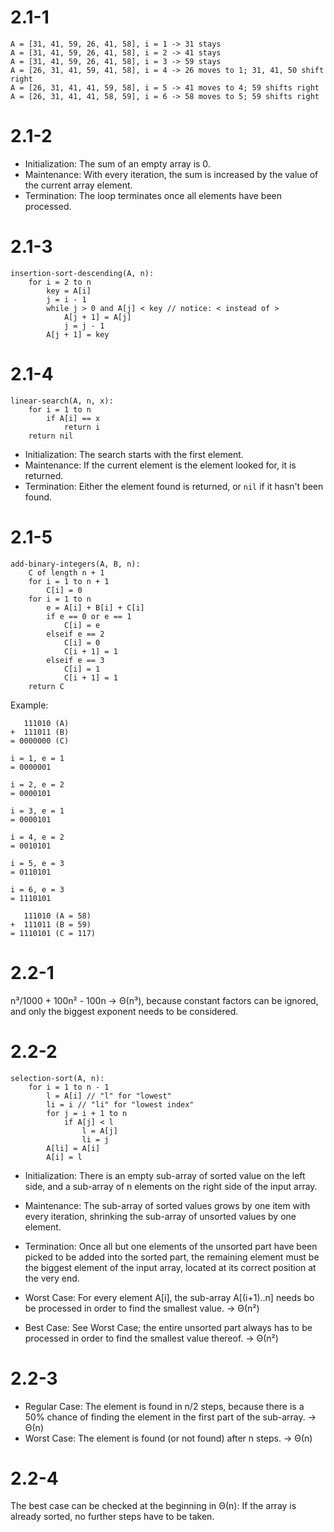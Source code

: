 # 2.1-1

    A = [31, 41, 59, 26, 41, 58], i = 1 -> 31 stays
    A = [31, 41, 59, 26, 41, 58], i = 2 -> 41 stays
    A = [31, 41, 59, 26, 41, 58], i = 3 -> 59 stays
    A = [26, 31, 41, 59, 41, 58], i = 4 -> 26 moves to 1; 31, 41, 50 shift right
    A = [26, 31, 41, 41, 59, 58], i = 5 -> 41 moves to 4; 59 shifts right
    A = [26, 31, 41, 41, 58, 59], i = 6 -> 58 moves to 5; 59 shifts right

# 2.1-2

- Initialization: The sum of an empty array is 0.
- Maintenance: With every iteration, the sum is increased by the value of the
  current array element.
- Termination: The loop terminates once all elements have been processed.

# 2.1-3

    insertion-sort-descending(A, n):
        for i = 2 to n
            key = A[i]
            j = i - 1
            while j > 0 and A[j] < key // notice: < instead of >
                A[j + 1] = A[j]
                j = j - 1
            A[j + 1] = key

# 2.1-4

    linear-search(A, n, x):
        for i = 1 to n
            if A[i] == x
                return i
        return nil

- Initialization: The search starts with the first element.
- Maintenance: If the current element is the element looked for, it is returned.
- Termination: Either the element found is returned, or `nil` if it hasn't been
  found.

# 2.1-5

    add-binary-integers(A, B, n):
        C of length n + 1
        for i = 1 to n + 1
            C[i] = 0
        for i = 1 to n
            e = A[i] + B[i] + C[i]
            if e == 0 or e == 1
                C[i] = e
            elseif e == 2
                C[i] = 0
                C[i + 1] = 1
            elseif e == 3
                C[i] = 1
                C[i + 1] = 1
        return C

Example:

       111010 (A)
    +  111011 (B)
    = 0000000 (C) 

    i = 1, e = 1
    = 0000001

    i = 2, e = 2
    = 0000101

    i = 3, e = 1
    = 0000101

    i = 4, e = 2
    = 0010101

    i = 5, e = 3
    = 0110101

    i = 6, e = 3
    = 1110101

       111010 (A = 58)
    +  111011 (B = 59)
    = 1110101 (C = 117) 

# 2.2-1

n³/1000 + 100n² - 100n -> Θ(n³), because constant factors can be ignored, and
only the biggest exponent needs to be considered.

# 2.2-2

    selection-sort(A, n):
        for i = 1 to n - 1
            l = A[i] // "l" for "lowest"
            li = i // "li" for "lowest index"
            for j = i + 1 to n
                if A[j] < l
                    l = A[j]
                    li = j
            A[li] = A[i]
            A[i] = l

- Initialization: There is an empty sub-array of sorted value on the left side,
  and a sub-array of n elements on the right side of the input array.
- Maintenance: The sub-array of sorted values grows by one item with every
  iteration, shrinking the sub-array of unsorted values by one element.
- Termination: Once all but one elements of the unsorted part have been picked
  to be added into the sorted part, the remaining element must be the biggest
  element of the input array, located at its correct position at the very end.

- Worst Case: For every element A[i], the sub-array A[(i+1)..n] needs bo be
  processed in order to find the smallest value. -> Θ(n²)
- Best Case: See Worst Case; the entire unsorted part always has to be processed
  in order to find the smallest value thereof. -> Θ(n²)

# 2.2-3

- Regular Case: The element is found in n/2 steps, because there is a 50% chance
  of finding the element in the first part of the sub-array. -> Θ(n)
- Worst Case: The element is found (or not found) after n steps. -> Θ(n)

# 2.2-4

The best case can be checked at the beginning in Θ(n): If the array is already
sorted, no further steps have to be taken.
